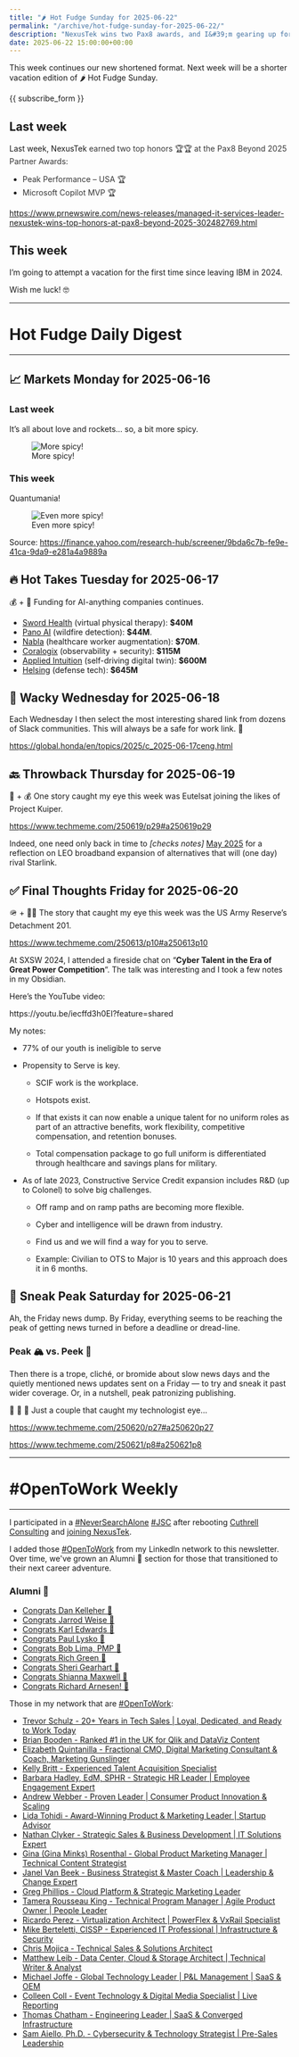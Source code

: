 ```yaml
---
title: "🌶️ Hot Fudge Sunday for 2025-06-22"
permalink: "/archive/hot-fudge-sunday-for-2025-06-22/"
description: "NexusTek wins two Pax8 awards, and I&#39;m gearing up for my first vacation since 2024!"
date: 2025-06-22 15:00:00+00:00
---
```


This week continues our new shortened format. Next week will be a shorter vacation edition of 🌶️ Hot Fudge Sunday.

{{ subscribe_form }}

## Last week

Last week, NexusTek <span style="color: rgb(55, 55, 55)">earned two top honors 🏆🏆 at the Pax8 Beyond 2025 Partner Awards:</span>

- <span style="color: rgb(55, 55, 55)">Peak Performance – USA 🏆</span>
- <span style="color: rgb(55, 55, 55)">Microsoft Copilot MVP 🏆</span>

https://www.prnewswire.com/news-releases/managed-it-services-leader-nexustek-wins-top-honors-at-pax8-beyond-2025-302482769.html

## This week

I’m going to attempt a vacation for the first time since leaving IBM in 2024.

Wish me luck! 🤓

---
   
# Hot Fudge Daily Digest
   
---
## 📈 Markets Monday for 2025-06-16
 
<!-- buttondown-editor-mode: fancy --><h3>Last week</h3><p>It’s all about love and rockets… so, a bit more spicy.</p><figure><img src="https://assets.buttondown.email/images/868ec9a3-69f2-41b6-a3d4-c3d3f9ae350b.png?w=960&amp;fit=max" alt="More spicy!" draggable="false"><figcaption>More spicy!</figcaption></figure><h3><strong>This week</strong></h3><p>Quantumania!</p><figure><img src="https://assets.buttondown.email/images/cee2f745-699b-4f0e-a9f9-d0d6839845f6.png?w=960&amp;fit=max" alt="Even more spicy!" draggable="false"><figcaption>Even more spicy!</figcaption></figure><p>Source: <a target="_blank" rel="noopener noreferrer nofollow" href="https://finance.yahoo.com/research-hub/screener/9bda6c7b-fe9e-41ca-9da9-e281a4a9889a">https://finance.yahoo.com/research-hub/screener/9bda6c7b-fe9e-41ca-9da9-e281a4a9889a</a></p><p></p><p></p>
   
## 🔥 Hot Takes Tuesday for 2025-06-17
 
💰 + 🤖 Funding for AI-anything companies continues.

* [Sword Health](https://www.techmeme.com/250617/p17#a250617p17) (virtual physical therapy): **$40M**
* [Pano AI](https://www.techmeme.com/250617/p35#a250617p35) (wildfire detection): **$44M**.
* [Nabla](https://www.techmeme.com/250617/p25#a250617p25) (healthcare worker augmentation): **$70M**.
* [Coralogix](https://www.techmeme.com/250617/p14#a250617p14) (observability + security): **$115M**
* [Applied Intuition](https://www.techmeme.com/250617/p13#a250617p13) (self-driving digital twin): **$600M**
* [Helsing](https://www.techmeme.com/250617/p3#a250617p3) (defense tech): **$645M**
   
## 🤪 Wacky Wednesday for 2025-06-18
 
<!-- buttondown-editor-mode: fancy --><p>Each Wednesday I then select the most interesting shared link from dozens of Slack communities. This will always be a safe for work link. 🙈</p><p><a target="_blank" rel="noopener noreferrer nofollow" href="https://global.honda/en/topics/2025/c_2025-06-17ceng.html">https://global.honda/en/topics/2025/c_2025-06-17ceng.html</a></p>
   
## 🔙 Throwback Thursday for 2025-06-19
 
<!-- buttondown-editor-mode: fancy --><p>📡 + 💰 One story caught my eye this week was Eutelsat joining the likes of Project Kuiper.</p><p><a target="_blank" rel="noopener noreferrer nofollow" href="https://www.techmeme.com/250619/p29#a250619p29">https://www.techmeme.com/250619/p29#a250619p29</a></p><p>Indeed, one need only back in time to <em>[checks notes]</em> <a target="_blank" rel="noopener noreferrer nofollow" href="https://hot.fudge.org/archive/hot-fudge-sunday-for-2025-05-04/">May 2025</a> for a reflection on LEO broadband expansion of alternatives that will (one day) rival Starlink.</p>
   
## ✅ Final Thoughts Friday for 2025-06-20
 
<!-- buttondown-editor-mode: fancy --><p>🪖 + 🧑‍💻 The story that caught my eye this week was the US Army Reserve’s Detachment 201.</p><p><a target="_blank" rel="noopener noreferrer nofollow" href="https://www.techmeme.com/250613/p10#a250613p10">https://www.techmeme.com/250613/p10#a250613p10</a></p><p>At SXSW 2024, I attended a fireside chat on “<strong>Cyber Talent in the Era of Great Power Competition</strong>“. The talk was interesting and I took a few notes in my Obsidian. </p><p>Here’s the YouTube video:</p><p>https://youtu.be/iecffd3h0EI?feature=shared</p><p>My notes:</p><ul><li><p>77% of our youth is ineligible to serve</p></li><li><p>Propensity to Serve is key. </p><ul><li><p>SCIF work is the workplace. </p></li><li><p>Hotspots exist. </p></li><li><p>If that exists it can now enable a unique talent for no uniform roles as part of an attractive benefits, work flexibility, competitive compensation, and retention bonuses. </p></li><li><p>Total compensation package to go full uniform is differentiated through healthcare and savings plans for military. </p></li></ul></li><li><p>As of late 2023, Constructive Service Credit expansion includes R&amp;D (up to Colonel) to solve big challenges.</p><ul><li><p>Off ramp and on ramp paths are becoming more flexible.</p></li><li><p>Cyber and intelligence will be drawn from industry.</p></li><li><p>Find us and we will find a way for you to serve.</p></li><li><p>Example: Civilian to OTS to Major is 10 years and this approach does it in 6 months.</p></li></ul></li></ul>
   
## 🔮 Sneak Peak Saturday for 2025-06-21
 
<!-- buttondown-editor-mode: fancy --><p>Ah, the Friday news dump. By Friday, everything seems to be reaching the peak of getting news turned in before a deadline or dread-line.</p><h3>Peak 🏔️ vs. Peek 👀</h3><p>Then there is a trope, cliché, or bromide about slow news days and the quietly mentioned news updates sent on a Friday — to try and sneak it past wider coverage. Or, in a nutshell, peak patronizing publishing.</p><p>🤔 🤨 🧐 Just a couple that caught my technologist eye…</p><p><a target="_blank" rel="noopener noreferrer nofollow" href="https://www.techmeme.com/250620/p27#a250620p27">https://www.techmeme.com/250620/p27#a250620p27</a></p><p><a target="_blank" rel="noopener noreferrer nofollow" href="https://www.techmeme.com/250621/p8#a250621p8">https://www.techmeme.com/250621/p8#a250621p8</a></p><p></p>

---

<h1 data-pm-slice="1 3 []">#OpenToWork Weekly</h1>

---

I participated in a [#NeverSearchAlone](https://www.youtube.com/watch?v=OH3nzRdwYPA) [#JSC](https://www.phyl.org/jsc) after rebooting [Cuthrell Consulting](https://cuthrell.consulting) and [joining NexusTek](https://cuthrell.consulting/blog/jay-cuthrell-joins-nexustek/).

I added those [#OpenToWork](https://www.linkedin.com/search/results/content/?keywords=%23OpenToWork&origin=FACETED_SEARCH&postedBy=%5B%22first%22%5D&sid=TbC&sortBy=%22date_posted%22) from my LinkedIn network to this newsletter. Over time, we've grown an Alumni 🎉 section for those that transitioned to their next career adventure.

### Alumni 🎉

- [Congrats Dan Kelleher 🎉](https://www.linkedin.com/in/kelleherdan/)
- [Congrats Jarrod Weise 🎉](https://www.linkedin.com/posts/jarrodweise_thechargeahead-electricvehicles-innovation-activity-7325543362621509632-t5Oy?utm_source=share&utm_medium=member_desktop&rcm=ACoAACk1T7oBu6QkP2p3bHgknv3R55ktER0dzqc)
- [Congrats Karl Edwards 🎉](https://www.linkedin.com/posts/edwardskarl_im-happy-to-share-that-im-starting-a-new-activity-7323502970120138752-SLA-?utm_source=share&utm_medium=member_desktop&rcm=ACoAACk1T7oBu6QkP2p3bHgknv3R55ktER0dzqc)
- [Congrats Paul Lysko 🎉](https://www.linkedin.com/posts/paullysko_hellyeah-activity-7315070360708603905-ZDc_?utm_source=share&utm_medium=member_desktop&rcm=ACoAACk1T7oBu6QkP2p3bHgknv3R55ktER0dzqc)
- [Congrats Bob Lima, PMP 🎉](https://www.linkedin.com/posts/limarobert_im-happy-to-share-that-im-starting-a-new-activity-7315167863147769856-Tsk-?utm_source=share&utm_medium=member_desktop&rcm=ACoAACk1T7oBu6QkP2p3bHgknv3R55ktER0dzqc)
- [Congrats Rich Green 🎉](https://www.linkedin.com/posts/rich-green-5304804_im-happy-to-share-that-im-starting-a-new-activity-7312272227184324608-HmZN?utm_source=share&utm_medium=member_desktop&rcm=ACoAACk1T7oBu6QkP2p3bHgknv3R55ktER0dzqc)
- [Congrats Sheri Gearhart 🎉](https://www.linkedin.com/posts/sheri-gearhart_im-happy-to-share-that-im-starting-a-new-activity-7314986352909983745-VKzo?utm_source=share&utm_medium=member_desktop&rcm=ACoAACk1T7oBu6QkP2p3bHgknv3R55ktER0dzqc)
- [Congrats Shianna Maxwell 🎉](https://www.linkedin.com/posts/shiannamaxwell_im-happy-to-share-that-im-starting-a-new-activity-7302404919678902272-FHRz?utm_source=share&utm_medium=member_desktop&rcm=ACoAACk1T7oBu6QkP2p3bHgknv3R55ktER0dzqc)
- [Congrats Richard Arnesen! 🎉](https://www.linkedin.com/posts/richard-arnesen_im-happy-to-share-that-im-starting-a-new-activity-7290099022084616192-QjYm?utm_source=share&utm_medium=member_desktop)

Those in my network that are [#OpenToWork](https://www.linkedin.com/search/results/content/?keywords=%23OpenToWork&origin=FACETED_SEARCH&postedBy=%5B%22first%22%5D&sid=TbC&sortBy=%22date_posted%22):

- [Trevor Schulz - 20+ Years in Tech Sales | Loyal, Dedicated, and Ready to Work Today](https://www.linkedin.com/in/trevorschulz/)
- [Brian Booden - Ranked #1 in the UK for Qlik and DataViz Content](https://www.linkedin.com/in/qlikluminary/)
- [Elizabeth Quintanilla - Fractional CMO, Digital Marketing Consultant & Coach, Marketing Gunslinger](https://www.linkedin.com/in/elizabethquintanilla/)
- [Kelly Britt - Experienced Talent Acquisition Specialist](https://www.linkedin.com/in/kelly-britt/)
- [Barbara Hadley, EdM, SPHR - Strategic HR Leader | Employee Engagement Expert](https://www.linkedin.com/in/barbarahadleyhrleader/)
- [Andrew Webber - Proven Leader | Consumer Product Innovation & Scaling](https://www.linkedin.com/in/andrewwebber/)
- [Lida Tohidi - Award-Winning Product & Marketing Leader | Startup Advisor](https://www.linkedin.com/in/lidatohidi/)
- [Nathan Clyker - Strategic Sales & Business Development | IT Solutions Expert](https://www.linkedin.com/in/nathan-clyker/)
- [Gina (Gina Minks) Rosenthal - Global Product Marketing Manager | Technical Content Strategist](https://www.linkedin.com/in/gminks/)
- [Janel Van Beek - Business Strategist & Master Coach | Leadership & Change Expert](https://www.linkedin.com/in/janellanzadbafrancievanwirkus220/)
- [Greg Phillips - Cloud Platform & Strategic Marketing Leader](https://www.linkedin.com/in/gregaphillips/)
- [Tamera Rousseau King - Technical Program Manager | Agile Product Owner | People Leader](https://www.linkedin.com/in/tjrking/)
- [Ricardo Perez - Virtualization Architect | PowerFlex & VxRail Specialist](https://www.linkedin.com/in/ricardo-perez-atx)
- [Mike Berteletti, CISSP - Experienced IT Professional | Infrastructure & Security](https://www.linkedin.com/in/mike-berteletti-cissp/)
- [Chris Mojica - Technical Sales & Solutions Architect](https://www.linkedin.com/in/pcmojica/)
- [Matthew Leib - Data Center, Cloud & Storage Architect | Technical Writer & Analyst](https://www.linkedin.com/in/matthewleib/)
- [Michael Joffe - Global Technology Leader | P&L Management | SaaS & OEM](https://www.linkedin.com/in/joffemichael/)
- [Colleen Coll - Event Technology & Digital Media Specialist | Live Reporting](https://www.linkedin.com/in/colleen-coll-b971505/)
- [Thomas Chatham - Engineering Leader | SaaS & Converged Infrastructure](https://www.linkedin.com/in/thomaschatham/)
- [Sam Aiello, Ph.D. - Cybersecurity & Technology Strategist | Pre-Sales Leadership](https://www.linkedin.com/in/samaiello/)